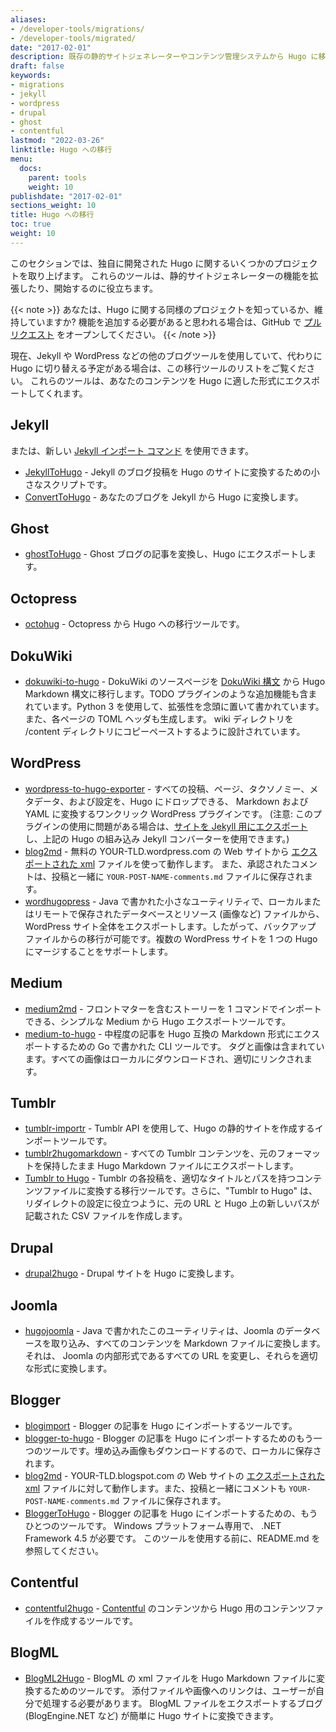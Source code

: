 ```yaml
---
aliases:
- /developer-tools/migrations/
- /developer-tools/migrated/
date: "2017-02-01"
description: 既存の静的サイトジェネレーターやコンテンツ管理システムから Hugo に移行するための、コミュニティが開発したツールのリストです。
draft: false
keywords:
- migrations
- jekyll
- wordpress
- drupal
- ghost
- contentful
lastmod: "2022-03-26"
linktitle: Hugo への移行
menu:
  docs:
    parent: tools
    weight: 10
publishdate: "2017-02-01"
sections_weight: 10
title: Hugo への移行
toc: true
weight: 10
---
```


このセクションでは、独自に開発された Hugo に関するいくつかのプロジェクトを取り上げます。 これらのツールは、静的サイトジェネレーターの機能を拡張したり、開始するのに役立ちます。

{{< note >}}
あなたは、Hugo に関する同様のプロジェクトを知っているか、維持していますか? 機能を追加する必要があると思われる場合は、GitHub で [プルリクエスト](https://github.com/gohugoio/hugoDocs/pulls) をオープンしてください。
{{< /note >}}

現在、Jekyll や WordPress などの他のブログツールを使用していて、代わりに Hugo に切り替える予定がある場合は、この移行ツールのリストをご覧ください。 これらのツールは、あなたのコンテンツを Hugo に適した形式にエクスポートしてくれます。

## Jekyll

または、新しい [Jekyll インポート コマンド](/commands/hugo_import_jekyll/) を使用できます。

- [JekyllToHugo](https://github.com/fredrikloch/JekyllToHugo) - Jekyll のブログ投稿を Hugo のサイトに変換するための小さなスクリプトです。
- [ConvertToHugo](https://github.com/coderzh/ConvertToHugo) - あなたのブログを Jekyll から Hugo に変換します。

## Ghost

- [ghostToHugo](https://github.com/jbarone/ghostToHugo) - Ghost ブログの記事を変換し、Hugo にエクスポートします。

## Octopress

- [octohug](https://github.com/codebrane/octohug) - Octopress から Hugo への移行ツールです。

## DokuWiki

- [dokuwiki-to-hugo](https://github.com/wgroeneveld/dokuwiki-to-hugo) - DokuWiki のソースページを [DokuWiki 構文](https://www.dokuwiki.org/wiki:syntax) から Hugo Markdown 構文に移行します。TODO プラグインのような追加機能も含まれています。Python 3 を使用して、拡張性を念頭に置いて書かれています。また、各ページの TOML ヘッダも生成します。 wiki ディレクトリを /content ディレクトリにコピーペーストするように設計されています。

## WordPress

- [wordpress-to-hugo-exporter](https://github.com/SchumacherFM/wordpress-to-hugo-exporter) - すべての投稿、ページ、タクソノミー、メタデータ、および設定を、Hugo にドロップできる、 Markdown および YAML に変換するワンクリック WordPress プラグインです。 (注意: このプラグインの使用に問題がある場合は、[サイトを Jekyll 用にエクスポート](https://wordpress.org/plugins/jekyll-exporter/) し、上記の Hugo の組み込み Jekyll コンバーターを使用できます。)
- [blog2md](https://github.com/palaniraja/blog2md) - 無料の YOUR-TLD.wordpress.com の Web サイトから [エクスポートされた xml](https://en.support.wordpress.com/export/) ファイルを使って動作します。 また、承認されたコメントは、投稿と一緒に `YOUR-POST-NAME-comments.md` ファイルに保存されます。
- [wordhugopress](https://github.com/nantipov/wordhugopress) - Java で書かれた小さなユーティリティで、ローカルまたはリモートで保存されたデータベースとリソース (画像など) ファイルから、WordPress サイト全体をエクスポートします。したがって、バックアップ ファイルからの移行が可能です。複数の WordPress サイトを 1 つの Hugo にマージすることをサポートします。

## Medium

- [medium2md](https://github.com/gautamdhameja/medium-2-md) - フロントマターを含むストーリーを 1 コマンドでインポートできる、シンプルな Medium から Hugo エクスポートツールです。
- [medium-to-hugo](https://github.com/bgadrian/medium-to-hugo) - 中程度の記事を Hugo 互換の Markdown 形式にエクスポートするための Go で書かれた CLI ツールです。 タグと画像は含まれています。すべての画像はローカルにダウンロードされ、適切にリンクされます。

## Tumblr

- [tumblr-importr](https://github.com/carlmjohnson/tumblr-importr) - Tumblr API を使用して、Hugo の静的サイトを作成するインポートツールです。
- [tumblr2hugomarkdown](https://github.com/Wysie/tumblr2hugomarkdown) - すべての Tumblr コンテンツを、元のフォーマットを保持したまま Hugo Markdown ファイルにエクスポートします。
- [Tumblr to Hugo](https://github.com/jipiboily/tumblr-to-hugo) - Tumblr の各投稿を、適切なタイトルとパスを持つコンテンツファイルに変換する移行ツールです。さらに、"Tumblr to Hugo" は、リダイレクトの設定に役立つように、元の URL と Hugo 上の新しいパスが記載された CSV ファイルを作成します。

## Drupal

- [drupal2hugo](https://github.com/danapsimer/drupal2hugo) - Drupal サイトを Hugo に変換します。

## Joomla

- [hugojoomla](https://github.com/davetcc/hugojoomla) - Java で書かれたこのユーティリティは、Joomla のデータベースを取り込み、すべてのコンテンツを Markdown ファイルに変換します。それは、 Joomla の内部形式であるすべての URL を変更し、それらを適切な形式に変換します。

## Blogger

- [blogimport](https://github.com/natefinch/blogimport) - Blogger の記事を Hugo にインポートするツールです。
- [blogger-to-hugo](https://pypi.org/project/blogger-to-hugo/) - Blogger の記事を Hugo にインポートするためのもう一つのツールです。埋め込み画像もダウンロードするので、ローカルに保存されます。
- [blog2md](https://github.com/palaniraja/blog2md) - YOUR-TLD.blogspot.com の Web サイトの [エクスポートされた xml](https://support.google.com/blogger/answer/41387?hl=en) ファイルに対して動作します。また、投稿と一緒にコメントも `YOUR-POST-NAME-comments.md` ファイルに保存されます。
- [BloggerToHugo](https://github.com/huanlin/blogger-to-hugo) - Blogger の記事を Hugo にインポートするための、もうひとつのツールです。 Windows プラットフォーム専用で、 .NET Framework 4.5 が必要です。 このツールを使用する前に、README.md を参照してください。

## Contentful

- [contentful2hugo](https://github.com/ArnoNuyts/contentful2hugo) - [Contentful](https://www.contentful.com/) のコンテンツから Hugo 用のコンテンツファイルを作成するツールです。

## BlogML

- [BlogML2Hugo](https://github.com/jijiechen/BlogML2Hugo) - BlogML の xml ファイルを Hugo Markdown ファイルに変換するためのツールです。 添付ファイルや画像へのリンクは、ユーザーが自分で処理する必要があります。 BlogML ファイルをエクスポートするブログ (BlogEngine.NET など) が簡単に Hugo サイトに変換できます。
